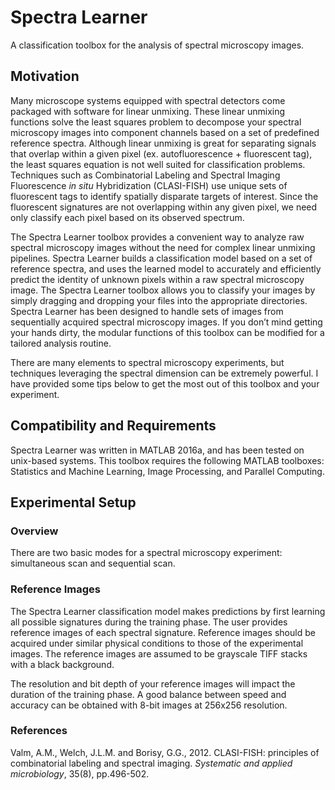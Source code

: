 # Spectra Learner
A classification toolbox for the analysis of spectral microscopy images.

## Motivation
Many microscope systems equipped with spectral detectors come packaged with software for linear unmixing. These linear unmixing functions solve the least squares problem to decompose your spectral microscopy images into component channels based on a set of predefined reference spectra. Although linear unmixing is great for separating signals that overlap within a given pixel (ex. autofluorescence + fluorescent tag), the least squares equation is not well suited for classification problems. Techniques such as Combinatorial Labeling and Spectral Imaging Fluorescence *in situ* Hybridization (CLASI-FISH) use unique sets of fluorescent tags to identify spatially disparate targets of interest. Since the fluorescent signatures are not overlapping within any given pixel, we need only classify each pixel based on its observed spectrum.

The Spectra Learner toolbox provides a convenient way to analyze raw spectral microscopy images without the need for complex linear unmixing pipelines. Spectra Learner builds a classification model based on a set of reference spectra, and uses the learned model to accurately and efficiently predict the identity of unknown pixels within a raw spectral microscopy image. The Spectra Learner toolbox allows you to classify your images by simply dragging and dropping your files into the appropriate directories. Spectra Learner has been designed to handle sets of images from sequentially acquired spectral microscopy images. If you don’t mind getting your hands dirty, the modular functions of this toolbox can be modified for a tailored analysis routine.

There are many elements to spectral microscopy experiments, but techniques leveraging the spectral dimension can be extremely powerful. I have provided some tips below to get the most out of this toolbox and your experiment.

## Compatibility and Requirements
Spectra Learner was written in MATLAB 2016a, and has been tested on unix-based systems. This toolbox requires the following MATLAB toolboxes: Statistics and Machine Learning, Image Processing, and Parallel Computing.

## Experimental Setup
### Overview
There are two basic modes for a spectral microscopy experiment: simultaneous scan and sequential scan. 

### Reference Images
The Spectra Learner classification model makes predictions by first learning all possible signatures during the training phase. The user provides reference images of each spectral signature. Reference images should be acquired under similar physical conditions to those of the experimental images. The reference images are assumed to be grayscale TIFF stacks with a black background. 

The resolution and bit depth of your reference images will impact the duration of the training phase. A good balance between speed and accuracy can be obtained with 8-bit images at 256x256 resolution. 

###

### References
Valm, A.M., Welch, J.L.M. and Borisy, G.G., 2012. CLASI-FISH: principles of combinatorial labeling and spectral imaging. *Systematic and applied microbiology*, 35(8), pp.496-502.